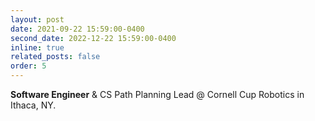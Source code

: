 ```yaml
---
layout: post
date: 2021-09-22 15:59:00-0400
second_date: 2022-12-22 15:59:00-0400
inline: true
related_posts: false
order: 5
---
```


<strong>Software Engineer</strong> & CS Path Planning Lead @ Cornell Cup Robotics in Ithaca, NY.